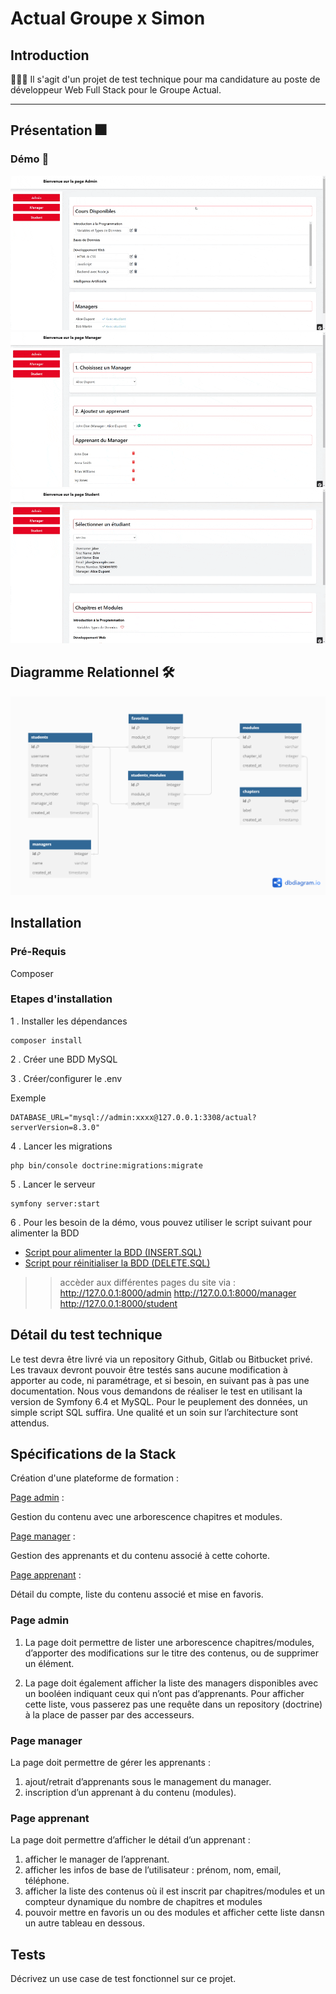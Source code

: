 # Actual Groupe x Simon

## Introduction

 👨🏻‍💻 Il s'agit d'un projet de test technique pour ma candidature au poste de développeur Web Full Stack pour le Groupe Actual.

---

## Présentation 🎆

### Démo 👀

![Demo1](./docs/page_admin.gif)
![Demo2](./docs/page_manager.gif)
![Demo3](./docs/page_student.gif)

## Diagramme Relationnel 🛠️

![diagram](./docs/diagram_relationnel.png)

## Installation

### Pré-Requis

Composer

### Etapes d'installation

1 . Installer les dépendances

```shell
composer install
```

2 . Créer une BDD MySQL

3 . Créer/configurer le .env

Exemple
```
DATABASE_URL="mysql://admin:xxxx@127.0.0.1:3308/actual?serverVersion=8.3.0"
```

4 . Lancer les migrations

```shell
php bin/console doctrine:migrations:migrate
```

5 . Lancer le serveur

```shell
symfony server:start
```

6 . Pour les besoin de la démo, vous pouvez utiliser le script suivant pour alimenter la BDD
- [Script pour alimenter la BDD (INSERT.SQL)](https://github.com/SimonDesc/Actual-x-Simon/blob/main/docs/INSERT.sql)
- [Script pour réinitialiser la BDD (DELETE.SQL)](https://github.com/SimonDesc/Actual-x-Simon/blob/main/docs/DELETE.sql)

>> accèder aux différentes pages du site via :
http://127.0.0.1:8000/admin
http://127.0.0.1:8000/manager
http://127.0.0.1:8000/student
  
## Détail du test technique

Le test devra être livré via un repository Github, Gitlab ou Bitbucket
privé.
Les travaux devront pouvoir être testés sans aucune modification à
apporter au code, ni paramétrage, et si besoin, en suivant pas à pas une
documentation.
Nous vous demandons de réaliser le test en utilisant la version de
Symfony 6.4 et MySQL.
Pour le peuplement des données, un simple script SQL suffira.
Une qualité et un soin sur l’architecture sont attendus.

## Spécifications de la Stack

Création d'une plateforme de formation :

[Page admin](Page-admin) :

Gestion du contenu avec une arborescence chapitres et
modules.

[Page manager](Page-manager) :

Gestion des apprenants et du contenu associé à cette
cohorte.

[Page apprenant](Page-apprenant) : 

Détail du compte, liste du contenu associé et mise en
favoris.


### Page admin

1. La page doit permettre de lister une arborescence chapitres/modules,
d’apporter des modifications sur le titre des contenus, ou de supprimer
un élément.

2. La page doit également afficher la liste des managers disponibles avec
un booléen indiquant ceux qui n’ont pas d’apprenants. Pour afficher
cette liste, vous passerez pas une requête dans un repository (doctrine)
à la place de passer par des accesseurs.


### Page manager

La page doit permettre de gérer les apprenants :
1. ajout/retrait d’apprenants sous le management du manager.
2. inscription d’un apprenant à du contenu (modules).


### Page apprenant

La page doit permettre d’afficher le détail d’un apprenant :

1. afficher le manager de l’apprenant.
2. afficher les infos de base de l’utilisateur : prénom, nom, email, téléphone.
3. afficher la liste des contenus où il est inscrit par chapitres/modules et un compteur dynamique du nombre de chapitres et modules
4. pouvoir mettre en favoris un ou des modules et afficher cette liste dansn un autre tableau en dessous.


## Tests

Décrivez un use case de test fonctionnel sur ce projet.
